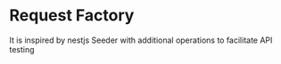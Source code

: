 # Request Factory
It is inspired by nestjs Seeder with additional operations to facilitate API testing